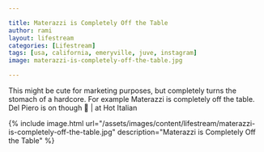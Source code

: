```yaml
---

title: Materazzi is Completely Off the Table
author: rami
layout: lifestream 
categories: [Lifestream]
tags: [usa, california, emeryville, juve, instagram]
image: materazzi-is-completely-off-the-table.jpg

---
```


This might be cute for marketing purposes, but completely turns the stomach of a hardcore. For example Materazzi is completely off the table. Del Piero is on though 🙂 | at Hot Italian

{% include image.html url="/assets/images/content/lifestream/materazzi-is-completely-off-the-table.jpg" description="Materazzi is Completely Off the Table" %}

